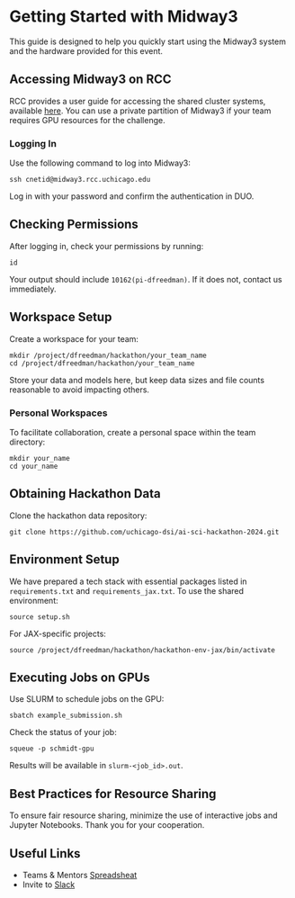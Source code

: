 # Getting Started with Midway3

This guide is designed to help you quickly start using the Midway3 system and the hardware provided for this event.

## Accessing Midway3 on RCC

RCC provides a user guide for accessing the shared cluster systems, available [here](https://rcc-uchicago.github.io/user-guide/). You can use a private partition of Midway3 if your team requires GPU resources for the challenge.

### Logging In
Use the following command to log into Midway3:

```
ssh cnetid@midway3.rcc.uchicago.edu
```

Log in with your password and confirm the authentication in DUO.

## Checking Permissions

After logging in, check your permissions by running:
```
id
```

Your output should include `10162(pi-dfreedman)`. If it does not, contact us immediately.

## Workspace Setup

Create a workspace for your team:
```
mkdir /project/dfreedman/hackathon/your_team_name
cd /project/dfreedman/hackathon/your_team_name
```
Store your data and models here, but keep data sizes and file counts reasonable to avoid impacting others.

### Personal Workspaces
To facilitate collaboration, create a personal space within the team directory:
```
mkdir your_name
cd your_name
```

## Obtaining Hackathon Data

Clone the hackathon data repository:
```
git clone https://github.com/uchicago-dsi/ai-sci-hackathon-2024.git
```

## Environment Setup

We have prepared a tech stack with essential packages listed in `requirements.txt` and `requirements_jax.txt`. To use the shared environment:
```
source setup.sh
```
For JAX-specific projects:
```
source /project/dfreedman/hackathon/hackathon-env-jax/bin/activate
```

## Executing Jobs on GPUs

Use SLURM to schedule jobs on the GPU:
```
sbatch example_submission.sh
```
Check the status of your job:
```
squeue -p schmidt-gpu
```

Results will be available in `slurm-<job_id>.out`.

## Best Practices for Resource Sharing

To ensure fair resource sharing, minimize the use of interactive jobs and Jupyter Notebooks. Thank you for your cooperation.

## Useful Links

 - Teams & Mentors [Spreadsheat](https://docs.google.com/spreadsheets/d/1QbVzLIgxW0LiaMQ5dpUCMQXtT_bGgAvIDExyWpC9UM4/edit?usp=sharing)
 - Invite to [Slack](https://join.slack.com/t/aisciencehack-qop3836/shared_invite/zt-2hx2lpvtf-coICNHwTFARxgFDYfwnvRw)
